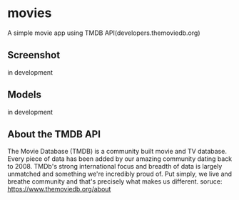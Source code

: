 # movies

A simple movie app using TMDB API(developers.themoviedb.org)

## Screenshot
in development

## Models
in development

## About the TMDB API

The Movie Database (TMDB) is a community built movie and TV database. Every piece of data has been added by our amazing community dating back to 2008. TMDb's strong international focus and breadth of data is largely unmatched and something we're incredibly proud of. Put simply, we live and breathe community and that's precisely what makes us different.
soruce: https://www.themoviedb.org/about
